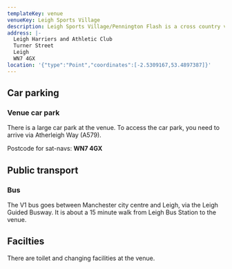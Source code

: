 ```yaml
---
templateKey: venue
venueKey: Leigh Sports Village
description: Leigh Sports Village/Pennington Flash is a cross country venue
address: |-
  Leigh Harriers and Athletic Club
  Turner Street
  Leigh
  WN7 4GX
location: '{"type":"Point","coordinates":[-2.5309167,53.4897387]}'
---
```

## Car parking

### Venue car park

There is a large car park at the venue. To access the car park, you need to arrive via Atherleigh Way (A579).

Postcode for sat-navs: **WN7 4GX**

## Public transport

### Bus

The V1 bus goes between Manchester city centre and Leigh, via the Leigh Guided Busway. It is about a 15 minute walk from
Leigh Bus Station to the venue.

## Facilties

There are toilet and changing facilities at the venue.
